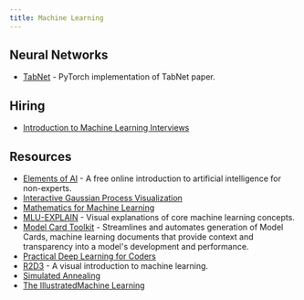 ```yaml
---
title: Machine Learning
---
```


## Neural Networks

- [TabNet](https://github.com/dreamquark-ai/tabnet) - PyTorch implementation of TabNet paper.


## Hiring

- [Introduction to Machine Learning Interviews](https://huyenchip.com/ml-interviews-book/)

## Resources

- [Elements of AI](https://www.elementsofai.com) - A free online introduction to artificial intelligence for non-experts.
- [Interactive Gaussian Process Visualization](http://www.infinitecuriosity.org/vizgp/)
- [Mathematics for Machine Learning](https://github.com/dair-ai/Mathematics-for-ML)
- [MLU-EXPLAIN](https://mlu-explain.github.io/) - Visual explanations of core machine learning concepts.
- [Model Card Toolkit](https://github.com/tensorflow/model-card-toolkit) - Streamlines and automates generation of Model Cards, machine learning documents that provide context and transparency into a model's development and performance.
- [Practical Deep Learning for Coders](https://course.fast.ai/)
- [R2D3](http://www.r2d3.us) - A visual introduction to machine learning.
- [Simulated Annealing](https://github.com/skylergrammer/SimulatedAnnealing)
- [The IllustratedMachine Learning](https://illustrated-machine-learning.github.io/index.html)
